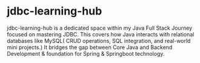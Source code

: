 # jdbc-learning-hub
jdbc-learning-hub is a dedicated space within my Java Full Stack Journey  focused on mastering  JDBC. This covers how Java interacts with relational databases like MySQL( CRUD operations, SQL integration, and real-world mini projects.)  It bridges the gap between Core Java and Backend Development &amp; foundation for Spring &amp;  Springboot  technology.
